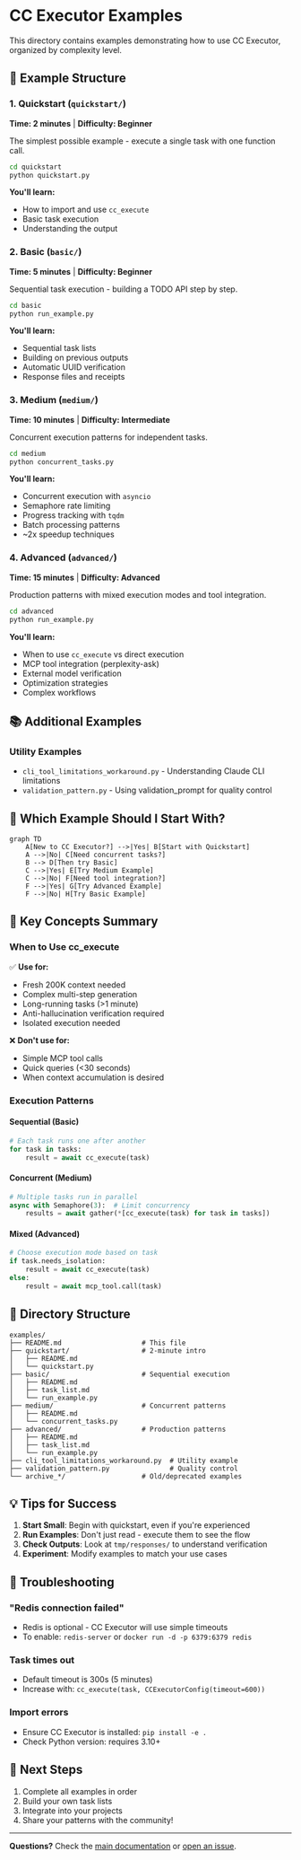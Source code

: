 # CC Executor Examples

This directory contains examples demonstrating how to use CC Executor, organized by complexity level.

## 🚀 Example Structure

### 1. Quickstart (`quickstart/`)
**Time: 2 minutes** | **Difficulty: Beginner**

The simplest possible example - execute a single task with one function call.

```bash
cd quickstart
python quickstart.py
```

**You'll learn:**
- How to import and use `cc_execute`
- Basic task execution
- Understanding the output

### 2. Basic (`basic/`)
**Time: 5 minutes** | **Difficulty: Beginner**

Sequential task execution - building a TODO API step by step.

```bash
cd basic
python run_example.py
```

**You'll learn:**
- Sequential task lists
- Building on previous outputs
- Automatic UUID verification
- Response files and receipts

### 3. Medium (`medium/`)
**Time: 10 minutes** | **Difficulty: Intermediate**

Concurrent execution patterns for independent tasks.

```bash
cd medium
python concurrent_tasks.py
```

**You'll learn:**
- Concurrent execution with `asyncio`
- Semaphore rate limiting
- Progress tracking with `tqdm`
- Batch processing patterns
- ~2x speedup techniques

### 4. Advanced (`advanced/`)
**Time: 15 minutes** | **Difficulty: Advanced**

Production patterns with mixed execution modes and tool integration.

```bash
cd advanced
python run_example.py
```

**You'll learn:**
- When to use `cc_execute` vs direct execution
- MCP tool integration (perplexity-ask)
- External model verification
- Optimization strategies
- Complex workflows

## 📚 Additional Examples

### Utility Examples
- `cli_tool_limitations_workaround.py` - Understanding Claude CLI limitations
- `validation_pattern.py` - Using validation_prompt for quality control

## 🎯 Which Example Should I Start With?

```mermaid
graph TD
    A[New to CC Executor?] -->|Yes| B[Start with Quickstart]
    A -->|No| C[Need concurrent tasks?]
    B --> D[Then try Basic]
    C -->|Yes| E[Try Medium Example]
    C -->|No| F[Need tool integration?]
    F -->|Yes| G[Try Advanced Example]
    F -->|No| H[Try Basic Example]
```

## 🔑 Key Concepts Summary

### When to Use cc_execute
✅ **Use for:**
- Fresh 200K context needed
- Complex multi-step generation
- Long-running tasks (>1 minute)
- Anti-hallucination verification required
- Isolated execution needed

❌ **Don't use for:**
- Simple MCP tool calls
- Quick queries (<30 seconds)
- When context accumulation is desired

### Execution Patterns

#### Sequential (Basic)
```python
# Each task runs one after another
for task in tasks:
    result = await cc_execute(task)
```

#### Concurrent (Medium)
```python
# Multiple tasks run in parallel
async with Semaphore(3):  # Limit concurrency
    results = await gather(*[cc_execute(task) for task in tasks])
```

#### Mixed (Advanced)
```python
# Choose execution mode based on task
if task.needs_isolation:
    result = await cc_execute(task)
else:
    result = await mcp_tool.call(task)
```

## 📁 Directory Structure

```
examples/
├── README.md                    # This file
├── quickstart/                  # 2-minute intro
│   ├── README.md
│   └── quickstart.py
├── basic/                       # Sequential execution
│   ├── README.md
│   ├── task_list.md
│   └── run_example.py
├── medium/                      # Concurrent patterns
│   ├── README.md
│   └── concurrent_tasks.py
├── advanced/                    # Production patterns
│   ├── README.md
│   ├── task_list.md
│   └── run_example.py
├── cli_tool_limitations_workaround.py  # Utility example
├── validation_pattern.py               # Quality control
└── archive_*/                   # Old/deprecated examples
```

## 💡 Tips for Success

1. **Start Small**: Begin with quickstart, even if you're experienced
2. **Run Examples**: Don't just read - execute them to see the flow
3. **Check Outputs**: Look at `tmp/responses/` to understand verification
4. **Experiment**: Modify examples to match your use cases

## 🐛 Troubleshooting

### "Redis connection failed"
- Redis is optional - CC Executor will use simple timeouts
- To enable: `redis-server` or `docker run -d -p 6379:6379 redis`

### Task times out
- Default timeout is 300s (5 minutes)
- Increase with: `cc_execute(task, CCExecutorConfig(timeout=600))`

### Import errors
- Ensure CC Executor is installed: `pip install -e .`
- Check Python version: requires 3.10+

## 🚀 Next Steps

1. Complete all examples in order
2. Build your own task lists
3. Integrate into your projects
4. Share your patterns with the community!

---

**Questions?** Check the [main documentation](../README.md) or [open an issue](https://github.com/grahama1970/cc_executor/issues).